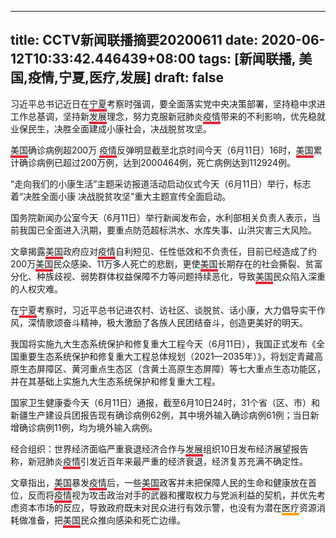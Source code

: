 
---
title: CCTV新闻联播摘要20200611
date: 2020-06-12T10:33:42.446439+08:00
tags: [新闻联播, 美国,疫情,宁夏,医疗,发展]
draft: false
---
习近平总书记近日在<span style="border-bottom:4px solid #E32636;">宁夏</span>考察时强调，要全面落实党中央决策部署，坚持稳中求进工作总基调，坚持新<span style="border-bottom:4px solid #E32636;">发展</span>理念，努力克服新冠肺炎<span style="border-bottom:4px solid #E32636;">疫情</span>带来的不利影响，优先稳就业保民生，决胜全面建成小康社会，决战脱贫攻坚。

<span style="border-bottom:4px solid #E32636;">美国</span>确诊病例超200万 <span style="border-bottom:4px solid #E32636;">疫情</span>反弹明显截至北京时间今天（6月11日）16时，<span style="border-bottom:4px solid #E32636;">美国</span>累计确诊病例已超过200万例，达到2000464例，死亡病例达到112924例。

“走向我们的小康生活”主题采访报道活动启动仪式今天（6月11日）举行，标志着“决胜全面小康 决战脱贫攻坚”重大主题宣传全面启动。

国务院新闻办公室今天（6月11日）举行新闻发布会，水利部相关负责人表示，当前我国已全面进入汛期，要重点防范超标洪水、水库失事、山洪灾害三大风险。

文章揭露<span style="border-bottom:4px solid #E32636;">美国</span>政府应对<span style="border-bottom:4px solid #E32636;">疫情</span>自利短见、任性低效和不负责任，目前已经造成了约200万<span style="border-bottom:4px solid #E32636;">美国</span>民众感染、11万多人死亡的悲剧，更使<span style="border-bottom:4px solid #E32636;">美国</span>长期存在的社会撕裂、贫富分化、种族歧视、弱势群体权益保障不力等问题持续恶化，导致<span style="border-bottom:4px solid #E32636;">美国</span>民众陷入深重的人权灾难。

在<span style="border-bottom:4px solid #E32636;">宁夏</span>考察时，习近平总书记进农村、访社区、谈脱贫、话小康，大力倡导实干作风，深情歌颂奋斗精神，极大激励了各族人民团结奋斗，创造更美好的明天。

我国将实施九大生态系统保护和修复重大工程今天（6月11日），我国正式发布《全国重要生态系统保护和修复重大工程总体规划（2021—2035年）》，将划定青藏高原生态屏障区、黄河重点生态区（含黄土高原生态屏障）等七大重点生态功能区，并在其基础上实施九大生态系统保护和修复重大工程。

国家卫生健康委今天（6月11日）通报，截至6月10日24时，31个省（区、市）和新疆生产建设兵团报告现有确诊病例62例，其中境外输入确诊病例61例；当日新增确诊病例11例，均为境外输入病例。

经合组织：世界经济面临严重衰退经济合作与<span style="border-bottom:4px solid #E32636;">发展</span>组织10日发布经济展望报告称，新冠肺炎<span style="border-bottom:4px solid #E32636;">疫情</span>引发近百年来最严重的经济衰退，经济复苏充满不确定性。

文章指出，<span style="border-bottom:4px solid #E32636;">美国</span>暴发<span style="border-bottom:4px solid #E32636;">疫情</span>后，一些<span style="border-bottom:4px solid #E32636;">美国</span>政客并未把保障人民的生命和健康放在首位，反而将<span style="border-bottom:4px solid #E32636;">疫情</span>视为攻击政治对手的武器和攫取权力与党派利益的契机，并优先考虑资本市场的反应，导致政府既未对民众进行有效示警，也没有为潜在<span style="border-bottom:4px solid orange;">医疗</span>资源消耗做准备，把<span style="border-bottom:4px solid #E32636;">美国</span>民众推向感染和死亡边缘。
